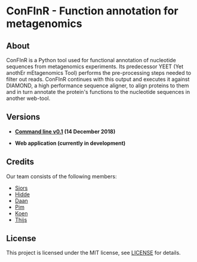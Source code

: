 # ConFInR - Function annotation for metagenomics

## About
ConFInR is a Python tool used for functional annotation of nucleotide sequences from metagenomics experiments. Its predecessor YEET (Yet anothEr mEtagenomics Tool) performs the pre-processing steps needed to filter out reads. ConFInR continues with this output and executes it against DIAMOND, a high performance sequence aligner, to align proteins to them and in turn annotate the protein's functions to the nucleotide sequences in another web-tool.

## Versions

- **[Command line v0.1](https://github.com/kjradem/ConFInR/releases/tag/command-line) (14 December 2018)**

- **Web application (currently in development)**

## Credits
Our team consists of the following members:
* [Sjors](https://github.com/Diadoom)
* [Hidde](https://github.com/HH-Dijkstra)
* [Daan](https://github.com/DaanJG98)
* [Pim](https://github.com/PimHoefmans)
* [Koen](https://github.com/kjradem)
* [Thijs](https://github.com/thijschanka)

## License
This project is licensed under the MIT license, see [LICENSE](https://github.com/kjradem/ConFInR/blob/master/LICENSE) for details.
